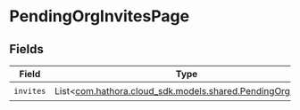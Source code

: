 # PendingOrgInvitesPage


## Fields

| Field                                                                                                 | Type                                                                                                  | Required                                                                                              | Description                                                                                           |
| ----------------------------------------------------------------------------------------------------- | ----------------------------------------------------------------------------------------------------- | ----------------------------------------------------------------------------------------------------- | ----------------------------------------------------------------------------------------------------- |
| `invites`                                                                                             | List<[com.hathora.cloud_sdk.models.shared.PendingOrgInvite](../../models/shared/PendingOrgInvite.md)> | :heavy_check_mark:                                                                                    | N/A                                                                                                   |